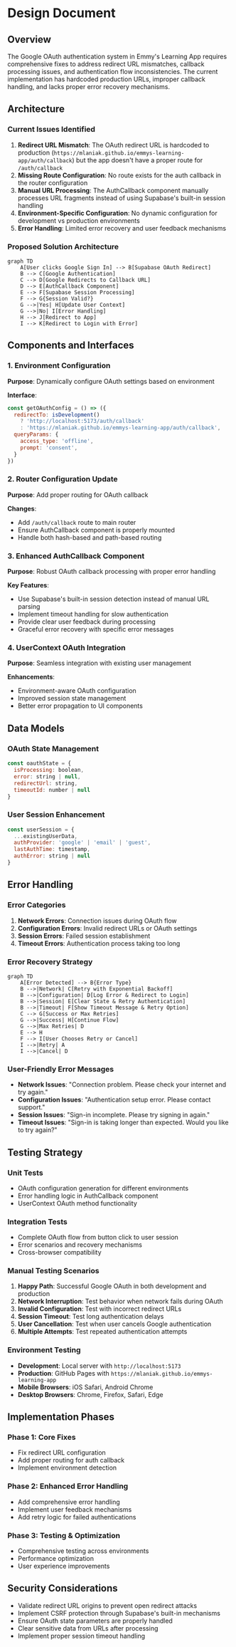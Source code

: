# Design Document

## Overview

The Google OAuth authentication system in Emmy's Learning App requires comprehensive fixes to address redirect URL mismatches, callback processing issues, and authentication flow inconsistencies. The current implementation has hardcoded production URLs, improper callback handling, and lacks proper error recovery mechanisms.

## Architecture

### Current Issues Identified

1. **Redirect URL Mismatch**: The OAuth redirect URL is hardcoded to production (`https://mlaniak.github.io/emmys-learning-app/auth/callback`) but the app doesn't have a proper route for `/auth/callback`
2. **Missing Route Configuration**: No route exists for the auth callback in the router configuration
3. **Manual URL Processing**: The AuthCallback component manually processes URL fragments instead of using Supabase's built-in session handling
4. **Environment-Specific Configuration**: No dynamic configuration for development vs production environments
5. **Error Handling**: Limited error recovery and user feedback mechanisms

### Proposed Solution Architecture

```mermaid
graph TD
    A[User clicks Google Sign In] --> B[Supabase OAuth Redirect]
    B --> C[Google Authentication]
    C --> D[Google Redirects to Callback URL]
    D --> E[AuthCallback Component]
    E --> F[Supabase Session Processing]
    F --> G{Session Valid?}
    G -->|Yes| H[Update User Context]
    G -->|No| I[Error Handling]
    H --> J[Redirect to App]
    I --> K[Redirect to Login with Error]
```

## Components and Interfaces

### 1. Environment Configuration

**Purpose**: Dynamically configure OAuth settings based on environment

**Interface**:
```javascript
const getOAuthConfig = () => ({
  redirectTo: isDevelopment() 
    ? 'http://localhost:5173/auth/callback'
    : 'https://mlaniak.github.io/emmys-learning-app/auth/callback',
  queryParams: {
    access_type: 'offline',
    prompt: 'consent',
  }
})
```

### 2. Router Configuration Update

**Purpose**: Add proper routing for OAuth callback

**Changes**:
- Add `/auth/callback` route to main router
- Ensure AuthCallback component is properly mounted
- Handle both hash-based and path-based routing

### 3. Enhanced AuthCallback Component

**Purpose**: Robust OAuth callback processing with proper error handling

**Key Features**:
- Use Supabase's built-in session detection instead of manual URL parsing
- Implement timeout handling for slow authentication
- Provide clear user feedback during processing
- Graceful error recovery with specific error messages

### 4. UserContext OAuth Integration

**Purpose**: Seamless integration with existing user management

**Enhancements**:
- Environment-aware OAuth configuration
- Improved session state management
- Better error propagation to UI components

## Data Models

### OAuth State Management

```javascript
const oauthState = {
  isProcessing: boolean,
  error: string | null,
  redirectUrl: string,
  timeoutId: number | null
}
```

### User Session Enhancement

```javascript
const userSession = {
  ...existingUserData,
  authProvider: 'google' | 'email' | 'guest',
  lastAuthTime: timestamp,
  authError: string | null
}
```

## Error Handling

### Error Categories

1. **Network Errors**: Connection issues during OAuth flow
2. **Configuration Errors**: Invalid redirect URLs or OAuth settings
3. **Session Errors**: Failed session establishment
4. **Timeout Errors**: Authentication process taking too long

### Error Recovery Strategy

```mermaid
graph TD
    A[Error Detected] --> B{Error Type}
    B -->|Network| C[Retry with Exponential Backoff]
    B -->|Configuration| D[Log Error & Redirect to Login]
    B -->|Session| E[Clear State & Retry Authentication]
    B -->|Timeout| F[Show Timeout Message & Retry Option]
    C --> G[Success or Max Retries]
    G -->|Success| H[Continue Flow]
    G -->|Max Retries| D
    E --> H
    F --> I[User Chooses Retry or Cancel]
    I -->|Retry| A
    I -->|Cancel| D
```

### User-Friendly Error Messages

- **Network Issues**: "Connection problem. Please check your internet and try again."
- **Configuration Issues**: "Authentication setup error. Please contact support."
- **Session Issues**: "Sign-in incomplete. Please try signing in again."
- **Timeout Issues**: "Sign-in is taking longer than expected. Would you like to try again?"

## Testing Strategy

### Unit Tests
- OAuth configuration generation for different environments
- Error handling logic in AuthCallback component
- UserContext OAuth method functionality

### Integration Tests
- Complete OAuth flow from button click to user session
- Error scenarios and recovery mechanisms
- Cross-browser compatibility

### Manual Testing Scenarios

1. **Happy Path**: Successful Google OAuth in both development and production
2. **Network Interruption**: Test behavior when network fails during OAuth
3. **Invalid Configuration**: Test with incorrect redirect URLs
4. **Session Timeout**: Test long authentication delays
5. **User Cancellation**: Test when user cancels Google authentication
6. **Multiple Attempts**: Test repeated authentication attempts

### Environment Testing

- **Development**: Local server with `http://localhost:5173`
- **Production**: GitHub Pages with `https://mlaniak.github.io/emmys-learning-app`
- **Mobile Browsers**: iOS Safari, Android Chrome
- **Desktop Browsers**: Chrome, Firefox, Safari, Edge

## Implementation Phases

### Phase 1: Core Fixes
- Fix redirect URL configuration
- Add proper routing for auth callback
- Implement environment detection

### Phase 2: Enhanced Error Handling
- Add comprehensive error handling
- Implement user feedback mechanisms
- Add retry logic for failed authentications

### Phase 3: Testing & Optimization
- Comprehensive testing across environments
- Performance optimization
- User experience improvements

## Security Considerations

- Validate redirect URL origins to prevent open redirect attacks
- Implement CSRF protection through Supabase's built-in mechanisms
- Ensure OAuth state parameters are properly handled
- Clear sensitive data from URLs after processing
- Implement proper session timeout handling